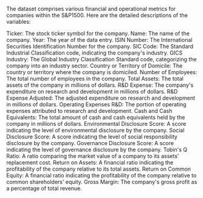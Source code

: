 The dataset comprises various financial and operational metrics for companies within the S&P1500. Here are the detailed descriptions of the variables:

Ticker: The stock ticker symbol for the company.
Name: The name of the company.
Year: The year of the data entry.
ISIN Number: The International Securities Identification Number for the company.
SIC Code: The Standard Industrial Classification code, indicating the company's industry.
GICS Industry: The Global Industry Classification Standard code, categorizing the company into an industry sector.
Country or Territory of Domicile: The country or territory where the company is domiciled.
Number of Employees: The total number of employees in the company.
Total Assets: The total assets of the company in millions of dollars.
R&D Expense: The company's expenditure on research and development in millions of dollars.
R&D Expense Adjusted: The adjusted expenditure on research and development in millions of dollars.
Operating Expenses R&D: The portion of operating expenses attributed to research and development.
Cash and Cash Equivalents: The total amount of cash and cash equivalents held by the company in millions of dollars.
Environmental Disclosure Score: A score indicating the level of environmental disclosure by the company.
Social Disclosure Score: A score indicating the level of social responsibility disclosure by the company.
Governance Disclosure Score: A score indicating the level of governance disclosure by the company.
Tobin's Q Ratio: A ratio comparing the market value of a company to its assets' replacement cost.
Return on Assets: A financial ratio indicating the profitability of the company relative to its total assets.
Return on Common Equity: A financial ratio indicating the profitability of the company relative to common shareholders' equity.
Gross Margin: The company's gross profit as a percentage of total revenue.
